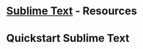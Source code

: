 [Sublime Text](http://www.sublimetext.com/) - Resources
==================================================

Quickstart Sublime Text
==================================================
